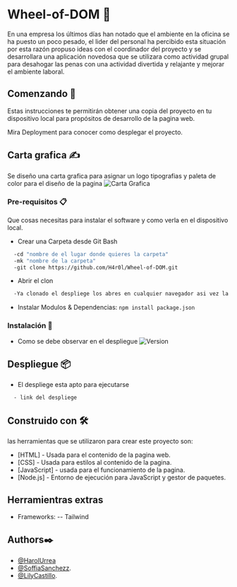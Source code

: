 # Wheel-of-DOM 🎡
En una empresa los últimos días han notado que el ambiente en la oficina se ha puesto un poco pesado, el lider del personal ha percibido esta situación por esta razón propuso ideas con el coordinador del proyecto y se desarrollara una aplicación novedosa que se utilizara como actividad grupal para desahogar las penas con una actividad divertida y relajante y mejorar el ambiente laboral.

## Comenzando 🚀

Estas instrucciones te permitirán obtener una copia del proyecto en tu dispositivo local para propósitos de desarrollo de la pagina web.

Mira Deployment para conocer como desplegar el proyecto.

## Carta grafica ✍️

 Se diseño una carta grafica para asignar un logo tipografias y paleta de color para el diseño de la pagina
![Carta Grafica](https://user-images.githubusercontent.com/65699208/204419509-1e6e9a48-ad61-48cb-aa19-d25dba824025.png)

### Pre-requisitos 📋

Que cosas necesitas para instalar el software y como verla en el dispositivo local.

- Crear una Carpeta desde Git Bash

```bash
  -cd "nombre de el lugar donde quieres la carpeta"
  -mk "nombre de la carpeta"
  -git clone https://github.com/H4r0l/Wheel-of-DOM.git
```
- Abrir el clon

```bash
  -Ya clonado el despliege los abres en cualquier navegador asi vez la pagina web finalizada.
```
- Instalar Modulos & Dependencias: 
``` npm install package.json ```
### Instalación 🔧

- Como se debe observar en el despliegue
![Version]()


## Despliegue 📦

- El despliege esta apto para ejecutarse 
```bash
  - link del despliege
```

## Construido con 🛠️

las herramientas que se utilizaron para crear este proyecto son:

- [HTML] - Usada para el contenido de la pagina web.
- [CSS] - Usada para estilos al contenido de la pagina.
- [JavaScript] - usada para el funcionamiento de la pagina.
- [Node.js] - Entorno de ejecución para JavaScript y gestor de paquetes.

## Herramientras extras
- Frameworks:
-- Tailwind


## Authors✒️
- [@HarolUrrea](https://github.com/H4r0l)
- [@SoffiaSanchezz](https://github.com/SoffiaSanchezz).
- [@LilyCastillo](https://github.com/lilajoha29).
